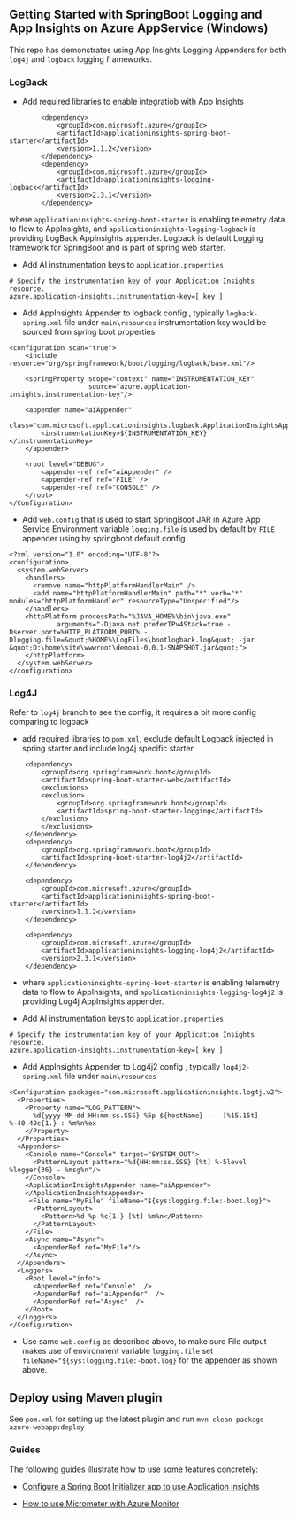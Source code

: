 ## Getting Started with SpringBoot Logging and App Insights on Azure AppService (Windows)

This repo has demonstrates using App Insights Logging Appenders for both `log4j` and `logback` logging frameworks.

### LogBack
- Add required libraries to enable integratiob with App Insights

```
        <dependency>
			<groupId>com.microsoft.azure</groupId>
			<artifactId>applicationinsights-spring-boot-starter</artifactId>
			<version>1.1.2</version>
		</dependency>
 		<dependency>
            <groupId>com.microsoft.azure</groupId>
            <artifactId>applicationinsights-logging-logback</artifactId>
            <version>2.3.1</version>
        </dependency>
```

where `applicationinsights-spring-boot-starter` is enabling telemetry data to flow to AppInsights,
and `applicationinsights-logging-logback` is providing LogBack AppInsights appender.
Logback is default Logging framework for SpringBoot and is part of spring web starter.

- Add AI instrumentation keys to `application.properties`

```
# Specify the instrumentation key of your Application Insights resource.
azure.application-insights.instrumentation-key=[ key ]
```

- Add AppInsights Appender to logback config , typically `logback-spring.xml` file under  `main\resources`
instrumentation key would be sourced from spring boot properties

```
<configuration scan="true">
    <include resource="org/springframework/boot/logging/logback/base.xml"/>

    <springProperty scope="context" name="INSTRUMENTATION_KEY"
                    source="azure.application-insights.instrumentation-key"/>

    <appender name="aiAppender"
              class="com.microsoft.applicationinsights.logback.ApplicationInsightsAppender">
        <instrumentationKey>${INSTRUMENTATION_KEY}</instrumentationKey>
    </appender>

    <root level="DEBUG">
        <appender-ref ref="aiAppender" />
        <appender-ref ref="FILE" />
        <appender-ref ref="CONSOLE" />
    </root>
</Configuration>    
```

- Add `web.config` that is used to start SpringBoot JAR in Azure App Service
Environment variable `logging.file` is used by default by `FILE` appender using by springboot default config

```
<?xml version="1.0" encoding="UTF-8"?>
<configuration>
  <system.webServer>
    <handlers>
      <remove name="httpPlatformHandlerMain" />
      <add name="httpPlatformHandlerMain" path="*" verb="*" modules="httpPlatformHandler" resourceType="Unspecified"/>
    </handlers>
    <httpPlatform processPath="%JAVA_HOME%\bin\java.exe"
            arguments="-Djava.net.preferIPv4Stack=true -Dserver.port=%HTTP_PLATFORM_PORT% -Dlogging.file=&quot;%HOME%\LogFiles\bootlogback.log&quot; -jar &quot;D:\home\site\wwwroot\demoai-0.0.1-SNAPSHOT.jar&quot;">
    </httpPlatform>
  </system.webServer>
</configuration>
```

### Log4J

Refer to `log4j` branch to see the config, it requires a bit more config comparing to logback

- add required libraries to `pom.xml`, exclude default Logback injected in spring starter and include log4j specific starter.
```
    <dependency>
        <groupId>org.springframework.boot</groupId>
        <artifactId>spring-boot-starter-web</artifactId>
        <exclusions>
        <exclusion>
            <groupId>org.springframework.boot</groupId>
            <artifactId>spring-boot-starter-logging</artifactId>
        </exclusion>
        </exclusions>	
	</dependency>
    <dependency>
        <groupId>org.springframework.boot</groupId>
        <artifactId>spring-boot-starter-log4j2</artifactId>
    </dependency>

    <dependency>
        <groupId>com.microsoft.azure</groupId>
        <artifactId>applicationinsights-spring-boot-starter</artifactId>
        <version>1.1.2</version>
    </dependency>
	
    <dependency>
        <groupId>com.microsoft.azure</groupId>
        <artifactId>applicationinsights-logging-log4j2</artifactId>
        <version>2.3.1</version>
    </dependency>
```

- where `applicationinsights-spring-boot-starter` is enabling telemetry data to flow to AppInsights,
and `applicationinsights-logging-log4j2` is providing Log4j AppInsights appender.

- Add AI instrumentation keys to `application.properties`
```
# Specify the instrumentation key of your Application Insights resource.
azure.application-insights.instrumentation-key=[ key ]
```
- Add AppInsights Appender to Log4j2 config , typically `log4j2-spring.xml` file under  `main\resources`

```
<Configuration packages="com.microsoft.applicationinsights.log4j.v2">
  <Properties>
    <Property name="LOG_PATTERN">
      %d{yyyy-MM-dd HH:mm:ss.SSS} %5p ${hostName} --- [%15.15t] %-40.40c{1.} : %m%n%ex
    </Property>
  </Properties>
  <Appenders>
    <Console name="Console" target="SYSTEM_OUT">
      <PatternLayout pattern="%d{HH:mm:ss.SSS} [%t] %-5level %logger{36} - %msg%n"/>
    </Console>
    <ApplicationInsightsAppender name="aiAppender">
    </ApplicationInsightsAppender>
     <File name="MyFile" fileName="${sys:logging.file:-boot.log}">
      <PatternLayout>
        <Pattern>%d %p %c{1.} [%t] %m%n</Pattern>
      </PatternLayout>
    </File>
    <Async name="Async">
      <AppenderRef ref="MyFile"/>
    </Async>
  </Appenders>
  <Loggers>
    <Root level="info">
      <AppenderRef ref="Console"  />
      <AppenderRef ref="aiAppender"  />
      <AppenderRef ref="Async"  />
    </Root>
  </Loggers>
</Configuration>
```

- Use same `web.config` as described above, to make sure File output makes use of environment variable `logging.file` set  `fileName="${sys:logging.file:-boot.log}` for the appender as shown above.


## Deploy using Maven plugin

See `pom.xml` for setting up the latest plugin and run
`mvn clean package azure-webapp:deploy`


### Guides
The following guides illustrate how to use some features concretely:
* [Configure a Spring Boot Initializer app to use Application Insights](https://docs.microsoft.com/en-us/java/azure/spring-framework/configure-spring-boot-java-applicationinsights?view=azure-java-stable)

* [How to use Micrometer with Azure Monitor](https://docs.microsoft.com/en-us/azure/azure-monitor/app/micrometer-java)



